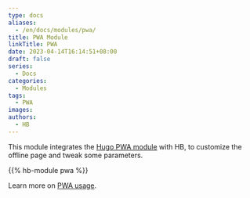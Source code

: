 ```yaml
---
type: docs
aliases:
  - /en/docs/modules/pwa/
title: PWA Module
linkTitle: PWA
date: 2023-04-14T16:14:51+08:00
draft: false
series:
  - Docs
categories:
  - Modules
tags:
  - PWA
images:
authors:
  - HB
---
```


This module integrates the [Hugo PWA module](https://hugomods.com/en/docs/pwa/) with HB, to customize the offline page and tweak some parameters.

<!--more-->

{{% hb-module pwa %}}

Learn more on [PWA usage](https://hugomods.com/en/docs/pwa/#usage).
